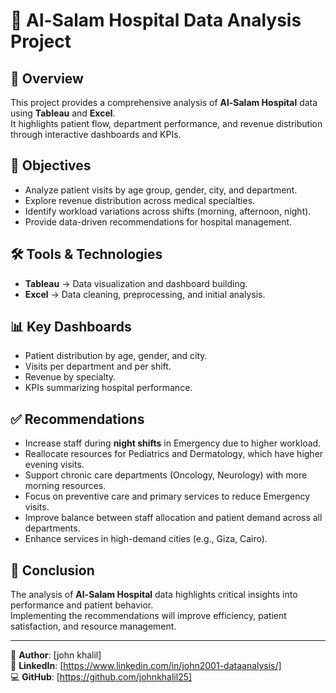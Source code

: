 # 🏥 Al-Salam Hospital Data Analysis Project

## 📌 Overview
This project provides a comprehensive analysis of **Al-Salam Hospital** data using **Tableau** and **Excel**.  
It highlights patient flow, department performance, and revenue distribution through interactive dashboards and KPIs.

## 🎯 Objectives
- Analyze patient visits by age group, gender, city, and department.  
- Explore revenue distribution across medical specialties.  
- Identify workload variations across shifts (morning, afternoon, night).  
- Provide data-driven recommendations for hospital management.  

## 🛠 Tools & Technologies
- **Tableau** → Data visualization and dashboard building.  
- **Excel** → Data cleaning, preprocessing, and initial analysis.  

## 📊 Key Dashboards
- Patient distribution by age, gender, and city.  
- Visits per department and per shift.  
- Revenue by specialty.  
- KPIs summarizing hospital performance.  

## ✅ Recommendations
- Increase staff during **night shifts** in Emergency due to higher workload.  
- Reallocate resources for Pediatrics and Dermatology, which have higher evening visits.  
- Support chronic care departments (Oncology, Neurology) with more morning resources.  
- Focus on preventive care and primary services to reduce Emergency visits.  
- Improve balance between staff allocation and patient demand across all departments.  
- Enhance services in high-demand cities (e.g., Giza, Cairo).  

## 📌 Conclusion
The analysis of **Al-Salam Hospital** data highlights critical insights into performance and patient behavior.  
Implementing the recommendations will improve efficiency, patient satisfaction, and resource management.  

---

👤 **Author**: [john khalil]  
🔗 **LinkedIn**: [https://www.linkedin.com/in/john2001-dataanalysis/]  
💻 **GitHub**: [https://github.com/johnkhalil25]  

